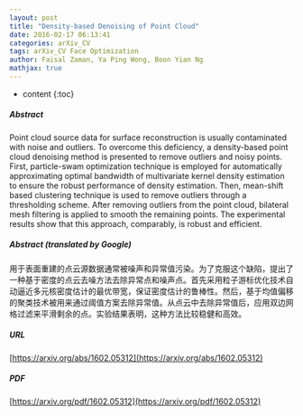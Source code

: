 ```yaml
---
layout: post
title: "Density-based Denoising of Point Cloud"
date: 2016-02-17 06:13:41
categories: arXiv_CV
tags: arXiv_CV Face Optimization
author: Faisal Zaman, Ya Ping Wong, Boon Yian Ng
mathjax: true
---
```


* content
{:toc}

##### Abstract
Point cloud source data for surface reconstruction is usually contaminated with noise and outliers. To overcome this deficiency, a density-based point cloud denoising method is presented to remove outliers and noisy points. First, particle-swam optimization technique is employed for automatically approximating optimal bandwidth of multivariate kernel density estimation to ensure the robust performance of density estimation. Then, mean-shift based clustering technique is used to remove outliers through a thresholding scheme. After removing outliers from the point cloud, bilateral mesh filtering is applied to smooth the remaining points. The experimental results show that this approach, comparably, is robust and efficient.

##### Abstract (translated by Google)
用于表面重建的点云源数据通常被噪声和异常值污染。为了克服这个缺陷，提出了一种基于密度的点云去噪方法去除异常点和噪声点。首先采用粒子游标优化技术自动逼近多元核密度估计的最优带宽，保证密度估计的鲁棒性。然后，基于均值偏移的聚类技术被用来通过阈值方案去除异常值。从点云中去除异常值后，应用双边网格过滤来平滑剩余的点。实验结果表明，这种方法比较稳健和高效。

##### URL
[https://arxiv.org/abs/1602.05312](https://arxiv.org/abs/1602.05312)

##### PDF
[https://arxiv.org/pdf/1602.05312](https://arxiv.org/pdf/1602.05312)

